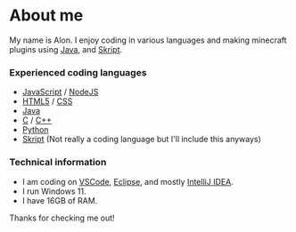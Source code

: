 # About me
My name is Alon.
I enjoy coding in various languages and making minecraft plugins using [Java](https://www.oracle.com/java/), and [Skript](https://dev.bukkit.org/projects/skript).

### Experienced coding languages
- [JavaScript](https://www.javascript.com/) / [NodeJS](https://nodejs.org/)
- [HTML5](https://en.wikipedia.org/wiki/HTML5) / [CSS](https://en.wikipedia.org/wiki/CSS)
- [Java](https://www.oracle.com/java/)
- [C](https://en.wikipedia.org/wiki/C_(programming_language)) / [C++](https://en.wikipedia.org/wiki/C%2B%2B)
- [Python](https://www.python.org/)
- [Skript](https://dev.bukkit.org/projects/skript) (Not really a coding language but I'll include this anyways)

### Technical information
- I am coding on [VSCode](https://code.visualstudio.com/), [Eclipse](https://www.eclipse.org/), and mostly [IntelliJ IDEA](https://www.jetbrains.com/idea/).
- I run Windows 11.
- I have 16GB of RAM.

Thanks for checking me out!
